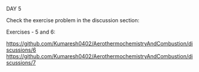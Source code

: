 DAY 5

Check the exercise problem in the discussion section:

Exercises - 5 and 6:

https://github.com/Kumaresh0402/AerothermochemistryAndCombustion/discussions/6
https://github.com/Kumaresh0402/AerothermochemistryAndCombustion/discussions/7
